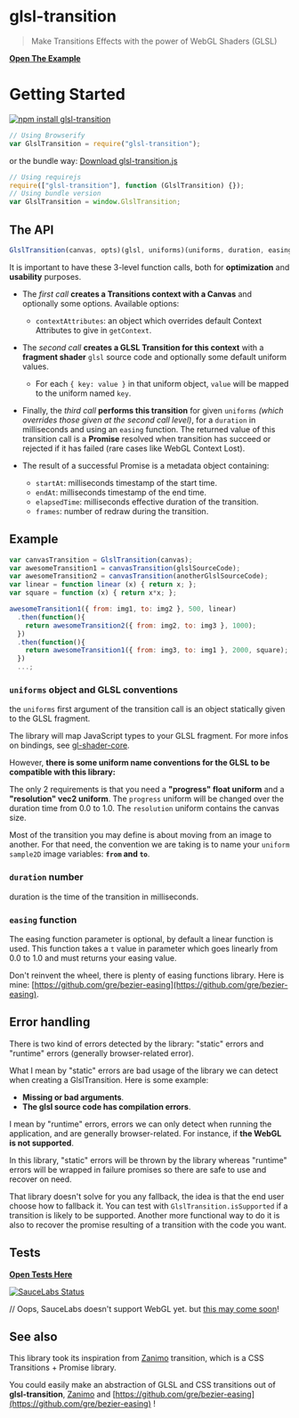 # glsl-transition

> Make Transitions Effects with the power of WebGL Shaders (GLSL)

[**Open The Example**](https://gre.github.com/glsl-transition/example)


# Getting Started

[![npm install glsl-transition](https://nodei.co/npm/glsl-transition.png?mini=true)](http://npmjs.org/package/glsl-transition)
```javascript
// Using Browserify
var GlslTransition = require("glsl-transition");
```

or the bundle way: [Download glsl-transition.js](https://github.com/gre/glsl-transition/blob/master/dist/glsl-transition.js)
```javascript
// Using requirejs
require(["glsl-transition"], function (GlslTransition) {});
// Using bundle version
var GlslTransition = window.GlslTransition;
```

## The API

```javascript
GlslTransition(canvas, opts)(glsl, uniforms)(uniforms, duration, easing) // => Promise
```

It is important to have these 3-level function calls, both for **optimization** and **usability** purposes.

* The *first call* **creates a Transitions context with a Canvas** and optionally some options. Available options:
  * `contextAttributes`: an object which overrides default Context Attributes to give in `getContext`.

* The *second call* **creates a GLSL Transition for this context** with a **fragment shader** `glsl` source code and optionally some default uniform values.
  * For each `{ key: value }` in that uniform object, `value` will be mapped to the uniform named `key`.

* Finally, the *third call* **performs this transition** for given `uniforms` *(which overrides those given at the second call level)*, for a `duration` in milliseconds and using an `easing` function. The returned value of this transition call is a **Promise** resolved when transition has succeed or rejected if it has failed (rare cases like WebGL Context Lost).

* The result of a successful Promise is a metadata object containing: 
  * `startAt`: milliseconds timestamp of the start time.
  * `endAt`: milliseconds timestamp of the end time.
  * `elapsedTime`: milliseconds effective duration of the transition.
  * `frames`: number of redraw during the transition.

Example
---

```javascript
var canvasTransition = GlslTransition(canvas);
var awesomeTransition1 = canvasTransition(glslSourceCode);
var awesomeTransition2 = canvasTransition(anotherGlslSourceCode);
var linear = function linear (x) { return x; };
var square = function (x) { return x*x; };

awesomeTransition1({ from: img1, to: img2 }, 500, linear)
  .then(function(){
    return awesomeTransition2({ from: img2, to: img3 }, 1000);
  })
  .then(function(){
    return awesomeTransition1({ from: img3, to: img1 }, 2000, square);
  })
  ...;
```

### `uniforms` object and GLSL conventions

the `uniforms` first argument of the transition call is an object statically given to the GLSL fragment.

The library will map JavaScript types to your GLSL fragment. For more infos on bindings, see [gl-shader-core](https://github.com/mikolalysenko/gl-shader-core).

However, **there is some uniform name conventions for the GLSL to be compatible with this library:**

The only 2 requirements is that you need a **"progress" float uniform** and a **"resolution" vec2 uniform**. The `progress` uniform will be changed over the duration time from 0.0 to 1.0. The `resolution` uniform contains the canvas size.

Most of the transition you may define is about moving from an image to another. For that need, the convention we are taking is to name your `uniform sample2D` image variables: **`from` and `to`**.

### `duration` number

duration is the time of the transition in milliseconds.

### `easing` function

The easing function parameter is optional, by default a linear function is used.
This function takes a `t` value in parameter which goes linearly from 0.0 to 1.0 and must returns your easing value.

Don't reinvent the wheel, there is plenty of easing functions library.
Here is mine: [https://github.com/gre/bezier-easing](https://github.com/gre/bezier-easing).

## Error handling

There is two kind of errors detected by the library: "static" errors and "runtime" errors (generally browser-related error).

What I mean by "static" errors are bad usage of the library we can detect when creating a GlslTransition. Here is some example:
 - **Missing or bad arguments**.
 - **The glsl source code has compilation errors**.

I mean by "runtime" errors, errors we can only detect when running the application, and are generally browser-related.
For instance, if **the WebGL is not supported**.

In this library, "static" errors will be thrown by the library whereas "runtime" errors will be wrapped in failure promises so there are safe to use and recover on need.

That library doesn't solve for you any fallback, the idea is that the end user choose how to fallback it.
You can test with `GlslTransition.isSupported` if a transition is likely to be supported.
Another more functional way to do it is also to recover the promise resulting of a transition with the code you want.

Tests
---

[**Open Tests Here**](http://greweb.me/glsl-transition/test)

[![SauceLabs Status](https://saucelabs.com/browser-matrix/glsl-transition.svg)](https://saucelabs.com/u/glsl-transition)

// Oops, SauceLabs doesn't support WebGL yet. but [this may come soon](https://twitter.com/saucelabs/status/418861018400313344)!


## See also

This library took its inspiration from [Zanimo](http://npmjs.org/package/zanimo) transition, which is a CSS Transitions + Promise library.

You could easily make an abstraction of GLSL and CSS transitions out of **glsl-transition**, [Zanimo](http://npmjs.org/package/zanimo) and [https://github.com/gre/bezier-easing](https://github.com/gre/bezier-easing) !
